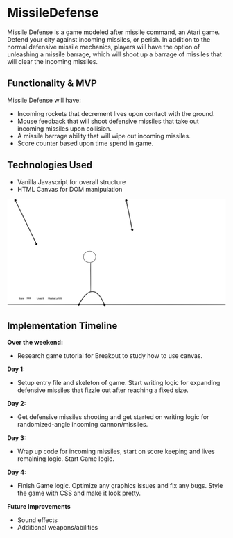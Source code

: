 # MissileDefense

Missile Defense is a game modeled after missile command, an Atari game. Defend your city against incoming missiles, or perish. In addition to the normal defensive missile mechanics, players will have the option of unleashing a missile barrage, which will shoot up a barrage of missiles that will clear the incoming missiles.

## Functionality & MVP
Missile Defense will have:
+ Incoming rockets that decrement lives upon contact with the ground.
+ Mouse feedback that will shoot defensive missiles that take out incoming missiles upon collision.
+ A missile barrage ability that will wipe out incoming missiles.
+ Score counter based upon time spend in game.

## Technologies Used
+ Vanilla Javascript for overall structure
+ HTML Canvas for DOM manipulation


![Main gallery view](wireframe.png)


## Implementation Timeline
**Over the weekend:**
+ Research game tutorial for Breakout to study how to use canvas.

**Day 1:**
+ Setup entry file and skeleton of game. Start writing logic for expanding defensive missiles that fizzle out after reaching a fixed size.

**Day 2:**
+ Get defensive missiles shooting and get started on writing logic for randomized-angle incoming cannon/missiles.

**Day 3:**
+ Wrap up code for incoming missiles, start on score keeping and lives remaining logic. Start Game logic.

**Day 4:**
+ Finish Game logic. Optimize any graphics issues and fix any bugs. Style the game with CSS and make it look pretty.

**Future Improvements**
+ Sound effects
+ Additional weapons/abilities
